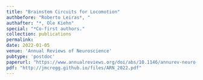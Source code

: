 ```yaml
---
title: "Brainstem Circuits for Locomotion"
authbefore: "Roberto Leiras*, "
authafter: "*, Ole Kiehn"
special: "*Co-first authors."
collection: publications
permalink:
date: 2022-01-05
venue: 'Annual Reviews of Neuroscience'
pubtype: 'postdoc'
paperurl: "https://www.annualreviews.org/doi/abs/10.1146/annurev-neuro-082321-025137"
pdf: "http://jmcregg.github.io/files/ARN_2022.pdf"
---
```


